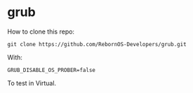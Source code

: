 # grub

How to clone this repo:

```
git clone https://github.com/RebornOS-Developers/grub.git
```

With:

```
GRUB_DISABLE_OS_PROBER=false
```

To test in Virtual.
